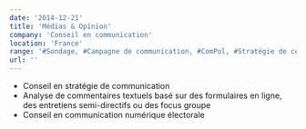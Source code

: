 ```yaml
---
date: '2014-12-21'
title: 'Médias & Opinion'
company: 'Conseil en communication'
location: 'France'
range: '#Sondage, #Campagne de communication, #ComPol, #Stratégie de communication'
url: ''
---
```


- Conseil en stratégie de communication
- Analyse de commentaires textuels basé sur des formulaires en ligne, des entretiens semi-directifs ou des focus groupe
- Conseil en communication numérique électorale
